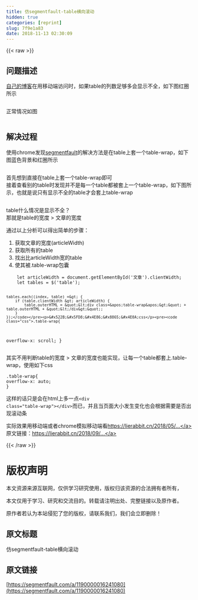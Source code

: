 ```yaml
---
title: 仿segmentfault-table横向滚动
hidden: true
categories: [reprint]
slug: 7f9e1a83
date: 2018-11-13 02:30:09
---
```


{{< raw >}}
<h2>&#x95EE;&#x9898;&#x63CF;&#x8FF0;</h2><p><a href="https://lierabbit.cn" rel="nofollow noreferrer">&#x81EA;&#x5DF1;&#x7684;&#x535A;&#x5BA2;</a>&#x5728;&#x7528;&#x79FB;&#x52A8;&#x7AEF;&#x8BBF;&#x95EE;&#x65F6;&#xFF0C;&#x5982;&#x679C;table&#x7684;&#x5217;&#x6570;&#x8DB3;&#x591F;&#x591A;&#x4F1A;&#x663E;&#x793A;&#x4E0D;&#x5168;&#xFF0C;&#x5982;&#x4E0B;&#x56FE;&#x7EA2;&#x5708;&#x6240;&#x793A;</p><p><span class="img-wrap"><img data-src="/img/bVbgjlz?w=800&amp;h=938" src="https://static.alili.tech/img/bVbgjlz?w=800&amp;h=938" alt="" title=""></span></p><p>&#x6B63;&#x5E38;&#x60C5;&#x51B5;&#x5982;&#x56FE;</p><p><span class="img-wrap"><img data-src="/img/bVbgjlM?w=2066&amp;h=244" src="https://static.alili.tech/img/bVbgjlM?w=2066&amp;h=244" alt="" title=""></span></p><h2>&#x89E3;&#x51B3;&#x8FC7;&#x7A0B;</h2><p>&#x4F7F;&#x7528;chrome&#x53D1;&#x73B0;<a href="https://segmentfault.com">segmentfault</a>&#x7684;&#x89E3;&#x51B3;&#x65B9;&#x6CD5;&#x662F;&#x5728;table&#x4E0A;&#x5957;&#x4E00;&#x4E2A;table-wrap&#xFF0C;&#x5982;&#x4E0B;&#x56FE;&#x84DD;&#x8272;&#x80CC;&#x666F;&#x548C;&#x7EA2;&#x5708;&#x6240;&#x793A;</p><p><span class="img-wrap"><img data-src="/img/bVbgjlV?w=2766&amp;h=1476" src="https://static.alili.tech/img/bVbgjlV?w=2766&amp;h=1476" alt="" title=""></span></p><p>&#x9996;&#x5148;&#x60F3;&#x5230;&#x76F4;&#x63A5;&#x5728;table&#x4E0A;&#x5957;&#x4E00;&#x4E2A;table-wrap&#x5373;&#x53EF;<br>&#x63A5;&#x7740;&#x67E5;&#x770B;&#x522B;&#x7684;table&#x65F6;&#x53D1;&#x73B0;&#x5E76;&#x4E0D;&#x662F;&#x6BCF;&#x4E00;&#x4E2A;table&#x90FD;&#x88AB;&#x5957;&#x4E0A;&#x4E00;&#x4E2A;table-wrap&#xFF0C;&#x5982;&#x4E0B;&#x56FE;&#x6240;&#x793A;&#xFF0C;&#x4E5F;&#x5C31;&#x662F;&#x8BF4;&#x53EA;&#x6709;&#x663E;&#x793A;&#x4E0D;&#x5168;&#x7684;table&#x624D;&#x4F1A;&#x5957;&#x4E0A;table-wrap</p><p><span class="img-wrap"><img data-src="/img/bVbgjlZ?w=2738&amp;h=1412" src="https://static.alili.tech/img/bVbgjlZ?w=2738&amp;h=1412" alt="" title=""></span></p><p>table&#x4EC0;&#x4E48;&#x60C5;&#x51B5;&#x662F;&#x663E;&#x793A;&#x4E0D;&#x5168;&#xFF1F;<br>&#x90A3;&#x5C31;&#x662F;table&#x7684;&#x5BBD;&#x5EA6; &gt; &#x6587;&#x7AE0;&#x7684;&#x5BBD;&#x5EA6;</p><p>&#x901A;&#x8FC7;&#x4EE5;&#x4E0A;&#x5206;&#x6790;&#x53EF;&#x4EE5;&#x5F97;&#x51FA;&#x7B80;&#x5355;&#x7684;&#x6B65;&#x9AA4;&#xFF1A;</p><ol><li>&#x83B7;&#x53D6;&#x6587;&#x7AE0;&#x7684;&#x5BBD;&#x5EA6;(articleWidth)</li><li>&#x83B7;&#x53D6;&#x6240;&#x6709;&#x7684;table</li><li>&#x627E;&#x51FA;&#x6BD4;articleWidth&#x5BBD;&#x7684;table</li><li>&#x4F7F;&#x5176;&#x88AB;.table-wrap&#x5305;&#x56CA;</li></ol><pre><code class="javaScript">    let articleWidth = document.getElementById(&apos;&#x6587;&#x7AE0;&apos;).clientWidth;
    let tables = $(&apos;table&apos;);
    
    tables.each((index, table) =&gt; {
        if (table.clientWidth &gt; articleWidth) {
            table.outerHTML = &quot;&lt;div class=&apos;table-wrap&apos;&gt;&quot; + table.outerHTML + &quot;&lt;/div&gt;&quot;;
        }
    });</code></pre><p>&#x522B;&#x5FD8;&#x4E86;&#x8865;&#x4E0A;css</p><pre><code class="css">.table-wrap{
  overflow-x: scroll;
}</code></pre><p>&#x5176;&#x5B9E;&#x4E0D;&#x7528;&#x5224;&#x65AD;table&#x7684;&#x5BBD;&#x5EA6; &gt; &#x6587;&#x7AE0;&#x7684;&#x5BBD;&#x5EA6;&#x4E5F;&#x80FD;&#x5B9E;&#x73B0;&#xFF0C;&#x8BA9;&#x6BCF;&#x4E00;&#x4E2A;table&#x90FD;&#x5957;&#x4E0A;.table-wrap&#xFF0C;&#x4F7F;&#x7528;&#x5982;&#x4E0B;css</p><pre><code class="css">.table-wrap{
  overflow-x: auto;
}</code></pre><p>&#x8FD9;&#x6837;&#x7684;&#x8BDD;&#x53EA;&#x662F;&#x4F1A;&#x5728;html&#x4E0A;&#x591A;&#x4E00;&#x70B9;<code>&lt;div class=&quot;table-wrap&quot;&gt;&lt;/div&gt;</code>&#x800C;&#x5DF2;&#xFF0C;&#x5E76;&#x4E14;&#x5F53;&#x9875;&#x9762;&#x5927;&#x5C0F;&#x53D1;&#x751F;&#x53D8;&#x5316;&#x4E5F;&#x4F1A;&#x6839;&#x636E;&#x9700;&#x8981;&#x662F;&#x5426;&#x51FA;&#x73B0;&#x6EDA;&#x52A8;&#x6761;</p><p>&#x5B9E;&#x9645;&#x6548;&#x679C;&#x7528;&#x79FB;&#x52A8;&#x7AEF;&#x6216;&#x8005;chrome&#x6A21;&#x62DF;&#x79FB;&#x52A8;&#x7AEF;&#x770B;<a href="https://lierabbit.cn/2018/05/08/%E6%9C%80%E9%95%BF%E5%9B%9E%E6%96%87%E5%AD%90%E4%B8%B2" rel="nofollow noreferrer"></a><a href="https://lierabbit.cn/2018/05/08/%E6%9C%80%E9%95%BF%E5%9B%9E%E6%96%87%E5%AD%90%E4%B8%B2" rel="nofollow noreferrer">https://lierabbit.cn/2018/05/...</a><br>&#x539F;&#x6587;&#x94FE;&#x63A5;&#xFF1A;<a href="https://lierabbit.cn/2018/09/02/%E4%BB%BFsegmentfault-table%E6%A8%AA%E5%90%91%E6%BB%9A%E5%8A%A8/" rel="nofollow noreferrer"></a><a href="https://lierabbit.cn/2018/09/02/%E4%BB%BFsegmentfault-table%E6%A8%AA%E5%90%91%E6%BB%9A%E5%8A%A8" rel="nofollow noreferrer">https://lierabbit.cn/2018/09/...</a></p>
{{< /raw >}}

# 版权声明
本文资源来源互联网，仅供学习研究使用，版权归该资源的合法拥有者所有，

本文仅用于学习、研究和交流目的。转载请注明出处、完整链接以及原作者。 

原作者若认为本站侵犯了您的版权，请联系我们，我们会立即删除！

## 原文标题
仿segmentfault-table横向滚动

## 原文链接
[https://segmentfault.com/a/1190000016241080](https://segmentfault.com/a/1190000016241080)

